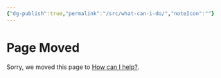 ```yaml
---
{"dg-publish":true,"permalink":"/src/what-can-i-do/","noteIcon":""}
---
```


# Page Moved

Sorry, we moved this page to [How can I help?](how-can-i-help.md).
